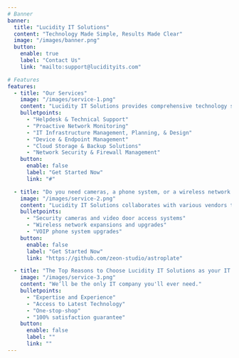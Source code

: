 ```yaml
---
# Banner
banner:
  title: "Lucidity IT Solutions"
  content: "Technology Made Simple, Results Made Clear"
  image: "/images/banner.png"
  button:
    enable: true
    label: "Contact Us"
    link: "mailto:support@lucidityits.com"

# Features
features:
  - title: "Our Services"
    image: "/images/service-1.png"
    content: "Lucidity IT Solutions provides comprehensive technology solutions in the Pacific Northwest."
    bulletpoints:
      - "Helpdesk & Technical Support"
      - "Proactive Network Monitoring"
      - "IT Infrastructure Management, Planning, & Design"
      - "Device & Endpoint Management"
      - "Cloud Storage & Backup Solutions"
      - "Network Security & Firewall Management"
    button:
      enable: false
      label: "Get Started Now"
      link: "#"

  - title: "Do you need cameras, a phone system, or a wireless network upgrade?"
    image: "/images/service-2.png"
    content: "Lucidity IT Solutions collaborates with various vendors to offer you upgrades to your systems with the latest state-of-the-art equipment."
    bulletpoints:
      - "Security cameras and video door access systems"
      - "Wireless network expansions and upgrades"
      - "VOIP phone system upgrades"
    button:
      enable: false
      label: "Get Started Now"
      link: "https://github.com/zeon-studio/astroplate"

  - title: "The Top Reasons to Choose Lucidity IT Solutions as your IT Provider"
    image: "/images/service-3.png"
    content: "We’ll be the only IT company you'll ever need."
    bulletpoints:
      - "Expertise and Experience"
      - "Access to Latest Technology"
      - "One-stop-shop"
      - "100% satisfaction guarantee"
    button:
      enable: false
      label: ""
      link: ""
---
```

